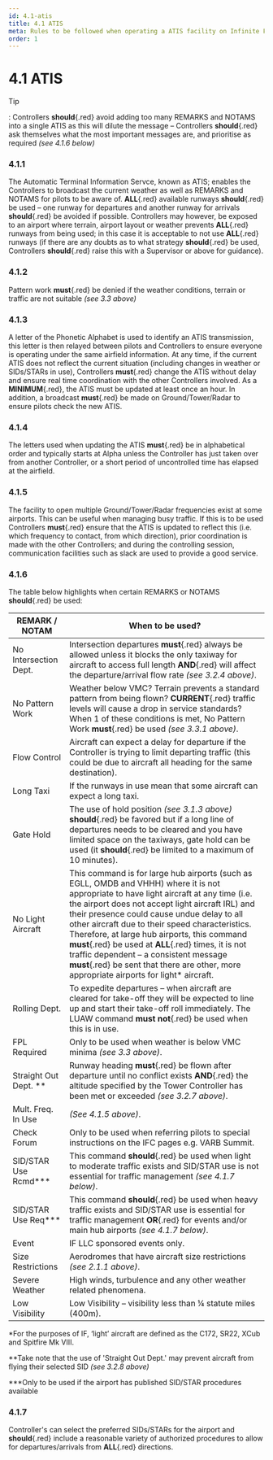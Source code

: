 ```yaml
---
id: 4.1-atis
title: 4.1 ATIS
meta: Rules to be followed when operating a ATIS facility on Infinite Flight.
order: 1
---
```


# 4.1 ATIS

 

Tip

: Controllers **should**{.red} avoid adding too many REMARKS and NOTAMS into a single ATIS as this will dilute the message – Controllers **should**{.red} ask themselves what the most important messages are, and prioritise as required *(see 4.1.6 below)*



### 4.1.1    

The Automatic Terminal Information Servce, known as ATIS; enables the Controllers to broadcast the current weather as well as REMARKS and NOTAMS for pilots to be aware of. **ALL**{.red} available runways **should**{.red} be used – one runway for departures and another runway for arrivals **should**{.red} be avoided if possible. Controllers may however, be exposed to an airport where terrain, airport layout or weather prevents **ALL**{.red} runways from being used; in this case it is acceptable to not use **ALL**{.red} runways (if there are any doubts as to what strategy **should**{.red} be used, Controllers **should**{.red} raise this with a Supervisor or above for guidance).



### 4.1.2    

Pattern work **must**{.red} be denied if the weather conditions, terrain or traffic are not suitable *(see 3.3 above)*



### 4.1.3    

A letter of the Phonetic Alphabet is used to identify an ATIS transmission, this letter is then relayed between pilots and Controllers to ensure everyone is operating under the same airfield information. At any time, if the current ATIS does not reflect the current situation (including changes in weather or SIDs/STARs in use), Controllers **must**{.red} change the ATIS without delay and ensure real time coordination with the other Controllers involved. As a **MINIMUM**{.red}, the ATIS must be updated at least once an hour. In addition, a broadcast **must**{.red} be made on Ground/Tower/Radar to ensure pilots check the new ATIS.



### 4.1.4    

The letters used when updating the ATIS **must**{.red} be in alphabetical order and typically starts at Alpha unless the Controller has just taken over from another Controller, or a short period of uncontrolled time has elapsed at the airfield.



### 4.1.5    

The facility to open multiple Ground/Tower/Radar frequencies exist at some airports. This can be useful when managing busy traffic. If this is to be used Controllers **must**{.red} ensure that the ATIS is updated to reflect this (i.e. which frequency to contact, from which direction), prior coordination is made with the other Controllers; and during the controlling session, communication facilities such as slack are used to provide a good service.

 

### 4.1.6    

The table below highlights when certain REMARKS or NOTAMS **should**{.red} be used:

 

| **REMARK  / NOTAM**   | **When  to be used?**                                        |
| --------------------- | ------------------------------------------------------------ |
| No Intersection Dept. | Intersection departures **must**{.red} always be allowed unless it blocks the only taxiway for aircraft to access full length **AND**{.red} will affect the departure/arrival flow rate *(see 3.2.4 above)*. |
| No Pattern Work       | Weather below VMC? Terrain prevents a standard pattern from being flown? **CURRENT**{.red} traffic levels will cause a drop in service standards? When 1 of these conditions is met, No Pattern Work **must**{.red} be used *(see 3.3.1 above)*. |
| Flow Control          | Aircraft can expect a delay for departure if the Controller is trying to limit departing traffic (this could be due to aircraft all heading for the same destination). |
| Long Taxi             | If the runways in use mean that some aircraft can expect a long taxi. |
| Gate Hold             | The use of hold position *(see 3.1.3 above)* **should**{.red} be favored but if a long line of  departures needs to be cleared and you have limited space on the taxiways,  gate hold can be used (it **should**{.red} be limited to a maximum of 10 minutes). |
| No Light Aircraft     | This command is for large hub airports (such as EGLL, OMDB and VHHH) where it is not appropriate to have light aircraft at any time (i.e. the airport does not accept light aircraft IRL) and their presence could cause undue delay to all other aircraft due to their speed characteristics. Therefore, at large hub airports, this command **must**{.red} be used at **ALL**{.red} times, it is not traffic dependent – a consistent message **must**{.red} be sent that there are other, more appropriate airports for light* aircraft. |
| Rolling Dept.         | To expedite departures – when aircraft are cleared for take-off they will be expected to line up and start their take-off roll immediately. The LUAW command **must not**{.red} be used when this is in use. |
| FPL Required          | Only to be used when weather is below VMC minima *(see 3.3 above)*. |
| Straight Out Dept. ** | Runway heading **must**{.red} be flown after departure until no conflict exists **AND**{.red} the altitude specified by the Tower Controller has been met or exceeded *(see 3.2.7 above)*. |
| Mult. Freq. In Use    | *(See 4.1.5 above)*.                                         |
| Check Forum           | Only to be used when referring pilots to special instructions on the IFC pages e.g. VARB Summit. |
| SID/STAR Use Rcmd***  | This command **should**{.red} be used when light to moderate traffic exists and SID/STAR use is not essential for traffic management *(see 4.1.7 below)*. |
| SID/STAR Use Req***   | This command **should**{.red} be used when heavy traffic exists and SID/STAR use is essential for traffic management **OR**{.red} for events and/or main hub airports  *(see 4.1.7 below)*. |
| Event                 | IF LLC sponsored events only.                                |
| Size Restrictions     | Aerodromes that have aircraft size restrictions  *(see 2.1.1 above)*. |
| Severe Weather        | High winds, turbulence and any other weather related phenomena. |
| Low Visibility        | Low Visibility – visibility less than ¼  statute miles (400m). |

 

*For the purposes of IF, ‘light’ aircraft are defined as the C172, SR22, XCub and Spitfire Mk VIII.

**Take note that the use of 'Straight Out Dept.' may prevent aircraft from flying their selected SID *(see 3.2.8 above)*

***Only to be used if the airport has published SID/STAR procedures available



### 4.1.7

Controller's can select the preferred SIDs/STARs for the airport and **should**{.red} include a reasonable variety of authorized procedures to allow for departures/arrivals from **ALL**{.red} directions.